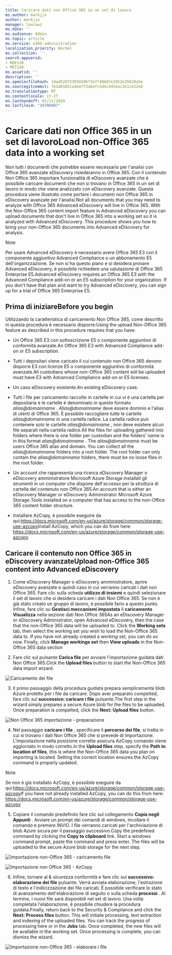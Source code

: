 ```yaml
---
title: Caricare dati non Office 365 in un set di lavoro
ms.author: markjjo
author: markjjo
manager: laurawi
ms.date: ''
ms.audience: Admin
ms.topic: article
ms.service: o365-administration
localization_priority: Normal
ms.collection: ''
search.appverid:
- MOE150
- MET150
ms.assetid: ''
description: ''
ms.openlocfilehash: 1dad52075303450673e7f48b87e2952e35629a5e
ms.sourcegitcommit: 7e2a0185cadea7f3a6afc5ddc445eac2e1ce22eb
ms.translationtype: MT
ms.contentlocale: it-IT
ms.lasthandoff: 02/11/2019
ms.locfileid: "29706087"
---
```

# <a name="load-non-office-365-data-into-a-working-set"></a><span data-ttu-id="1e0c1-102">Caricare dati non Office 365 in un set di lavoro</span><span class="sxs-lookup"><span data-stu-id="1e0c1-102">Load non-Office 365 data into a working set</span></span>

<span data-ttu-id="1e0c1-p101">Non tutti i documenti che potrebbe essere necessario per l'analisi con Office 365 avanzate eDiscovery risiederanno in Office 365. Con il contenuto Non Office 365 importare funzionalità di eDiscovery avanzate che è possibile caricare documenti che non si trovano in Office 365 in un set di lavoro in modo che viene analizzato con eDiscovery avanzate. Questa procedura viene illustrato come portare i documenti non Office 365 in eDiscovery avanzate per l'analisi.</span><span class="sxs-lookup"><span data-stu-id="1e0c1-p101">Not all documents that you may need to analyze with Office 365 Advanced eDiscovery will live in Office 365. With the Non-Office 365 content import feature in Advanced eDiscovery you can upload documents that don't live in Office 365 into a working set so it is analyzed with Advanced eDiscovery. This procedure shows you how to bring your non-Office 365 documents into Advanced eDiscovery for analysis.</span></span>

>[!Note]
><span data-ttu-id="1e0c1-p102">Per usare Advanced eDiscovery è necessario avere Office 365 E3 con il componente aggiuntivo Advanced Compliance o un abbonamento E5 dell'organizzazione. Se non si ha questo piano e si desidera provare Advanced eDiscovery, è possibile richiedere una valutazione di Office 365 Enterprise E5.</span><span class="sxs-lookup"><span data-stu-id="1e0c1-p102">Advanced eDiscovery requires an Office 365 E3 with the Advanced Compliance add-on or an E5 subscription for your organization. If you don't have that plan and want to try Advanced eDiscovery, you can sign up for a trial of Office 365 Enterprise E5.</span></span>

## <a name="before-you-begin"></a><span data-ttu-id="1e0c1-108">Prima di iniziare</span><span class="sxs-lookup"><span data-stu-id="1e0c1-108">Before you begin</span></span>
<span data-ttu-id="1e0c1-109">Utilizzando la caratteristica di caricamento Non Office 365, come descritto in questa procedura è necessario disporre:</span><span class="sxs-lookup"><span data-stu-id="1e0c1-109">Using the upload Non-Office 365 feature as described in this procedure requires that you have:</span></span>

- <span data-ttu-id="1e0c1-110">Un Office 365 E3 con sottoscrizione E5 o componente aggiuntivo di conformità avanzate.</span><span class="sxs-lookup"><span data-stu-id="1e0c1-110">An Office 365 E3 with Advanced Compliance add-on or E5 subscription.</span></span>

- <span data-ttu-id="1e0c1-111">Tutti i depositari viene caricato il cui contenuto non Office 365 devono disporre E3 con licenze E5 o componente aggiuntivo di conformità avanzate.</span><span class="sxs-lookup"><span data-stu-id="1e0c1-111">All custodians whose non-Office 365 content will be uploaded must have E3 with Advanced Compliance add-on or E5 licenses.</span></span>

- <span data-ttu-id="1e0c1-112">Un caso eDiscovery esistente.</span><span class="sxs-lookup"><span data-stu-id="1e0c1-112">An existing eDiscovery case.</span></span>

- <span data-ttu-id="1e0c1-p103">Tutti i file per caricamento raccolte in cartelle in cui vi è una cartella per depositaria e le cartelle è denominato in questo formato *alias@domainname* . *Alias@domainname* deve essere dominio e l'alias di utenti di Office 365. È possibile raccogliere tutte le cartelle *alias@domainname* in una cartella radice. La cartella radice può contenere solo le cartelle *alias@domainname* , non deve esistere alcun file separati nella cartella radice.</span><span class="sxs-lookup"><span data-stu-id="1e0c1-p103">All the files for uploading gathered into folders where there is one folder per custodian and the folders' name is in this format *alias@domainname* . The *alias@domainname* must be users Office 365 alias and domain. You can collect all the *alias@domainname* folders into a root folder. The root folder can only contain the *alias@domainname* folders, there must be no loose files in the root folder.</span></span>

- <span data-ttu-id="1e0c1-117">Un account che rappresenta una ricerca eDiscovery Manager o eDiscovery amministratore Microsoft Azure Storage installati gli strumenti in un computer che dispone dell'accesso per la struttura di cartelle del contenuto non Office 365.</span><span class="sxs-lookup"><span data-stu-id="1e0c1-117">An account that is either an eDiscovery Manager or eDiscovery Administrator Microsoft Azure Storage Tools installed on a computer that has access to the non-Office 365 content folder structure.</span></span>

- <span data-ttu-id="1e0c1-118">Installare AzCopy, è possibile eseguire da qui:https://docs.microsoft.com/en-us/azure/storage/common/storage-use-azcopy</span><span class="sxs-lookup"><span data-stu-id="1e0c1-118">Install AzCopy, which you can do from here: https://docs.microsoft.com/en-us/azure/storage/common/storage-use-azcopy</span></span>

## <a name="upload-non-office-365-content-into-advanced-ediscovery"></a><span data-ttu-id="1e0c1-119">Caricare il contenuto non Office 365 in eDiscovery avanzate</span><span class="sxs-lookup"><span data-stu-id="1e0c1-119">Upload non-Office 365 content into Advanced eDiscovery</span></span>

1. <span data-ttu-id="1e0c1-p104">Come eDiscovery Manager o eDiscovery amministratore, aprire eDiscovery avanzate e quindi caso in cui verranno caricati i dati non Office 365.  Fare clic sulla scheda **utilizzo di insiemi** e quindi selezionare il set di lavoro che si desidera caricare i dati Non Office 365.  Se non è già stato creato un gruppo di lavoro, è possibile farlo a questo punto.  Infine, fare clic su **Gestisci meccanismi impostata** il **caricamento Visualizza** nella sezione dati Non Office 365</span><span class="sxs-lookup"><span data-stu-id="1e0c1-p104">As an eDiscovery Manager or eDiscovery Administrator, open Advanced eDiscovery, then the case that the non-Office 365 data will be uploaded to.  Click the **Working sets** tab, then select the working set you wish to load the Non-Office 365 data to.  If you have not already created a working set, you can do so now.  Finally, click **Manage workings set** then **View uploads** in the Non-Office 365 data section</span></span>

2. <span data-ttu-id="1e0c1-124">Fare clic sul pulsante **Carica file** per avviare l'importazione guidata dati Non Office 365.</span><span class="sxs-lookup"><span data-stu-id="1e0c1-124">Click the **Upload files** button to start the Non-Office 365 data import wizard.</span></span>

![Caricamento dei file](../media/574f4059-4146-4058-9df3-ec97cf28d7c7.png)

3. <span data-ttu-id="1e0c1-p105">Il primo passaggio della procedura guidata prepara semplicemente blob Azure protetto per i file da caricare.  Dopo aver preparato compelted, fare clic sul **successivo: caricare i file** pulsante.</span><span class="sxs-lookup"><span data-stu-id="1e0c1-p105">The first step in the wizard simply prepares a secure Azure blob for the files to be uploaded.  Once preparation is compelted, click the **Next: Upload files** button.</span></span>

![Non Office 365 importazione - preparazione](../media/0670a347-a578-454a-9b3d-e70ef47aec57.png)
 
4. <span data-ttu-id="1e0c1-p106">Nel passaggio **caricare i file** , specificare il **percorso dei file**, si tratta in cui si trovano i dati Non Office 365 che si prevede di importazione.  L'impostazione nella posizione corretta assicura AzCopy comando viene aggiornato in modo corretto.</span><span class="sxs-lookup"><span data-stu-id="1e0c1-p106">In the **Upload files** step, specify the **Path to location of files**, this is where the Non-Office 365 data you plan on importing is located.  Setting the correct location ensures the AzCopy command is properly updated.</span></span>

> [!NOTE]
> <span data-ttu-id="1e0c1-131">Se non è già installato AzCopy, è possibile eseguire da qui:https://docs.microsoft.com/en-us/azure/storage/common/storage-use-azcopy</span><span class="sxs-lookup"><span data-stu-id="1e0c1-131">If you have not already installed AzCopy, you can do this from here: https://docs.microsoft.com/en-us/azure/storage/common/storage-use-azcopy</span></span>

5. <span data-ttu-id="1e0c1-p107">Copiare il comando predefinito fare clic sul collegamento **Copia negli Appunti** . Avviare un prompt dei comandi di windows, incollare il comando e premere INVIO.  I file verranno caricati per l'archiviazione di blob Azure sicura per il passaggio successivo.</span><span class="sxs-lookup"><span data-stu-id="1e0c1-p107">Copy the predefined command by clicking the **Copy to clipboard** link. Start a windows command prompt, paste the command and press enter.  The files will be uploaded to the secure Azure blob storage for the next step.</span></span>

![Importazione non-Office 365 - caricamento file](../media/3ea53b5d-7f9b-4dfc-ba63-90a38c14d41a.png)

![Importazione non Office 365 - AzCopy](../media/504e2dbe-f36f-4f36-9b08-04aea85d8250.png)

6. <span data-ttu-id="1e0c1-p108">Infine, tornare al & sicurezza conformità e fare clic sul **successivo: elaborazione dei file** pulsante.  Verrà avviata elaborazione, l'estrazione di testo e l'indicizzazione dei file caricati.  È possibile verificare lo stato di avanzamento dell'elaborazione di seguito o sulla scheda **processi** .  Al termine, i nuovi file sarà disponibili nel set di lavoro.  Una volta completata l'elaborazione, è possibile chiudere la procedura guidata.</span><span class="sxs-lookup"><span data-stu-id="1e0c1-p108">Finally, return back to the Security & Compliance and click the **Next: Process files** button.  This will initiate processing, text extraction and indexing of the uploaded files.  You can track the progress of processing here or in the **Jobs** tab.  Once completed, the new files will be available in the working set.  Once processing is complete, you can dismiss the wizard.</span></span>

![Importazione non-Office 365 - elaborare i file](../media/218b1545-416a-4a9f-9b25-3b70e8508f67.png)

